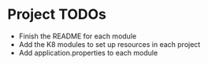 # Project TODOs

- Finish the README for each module
- Add the K8 modules to set up resources in each project
- Add application.properties to each module
